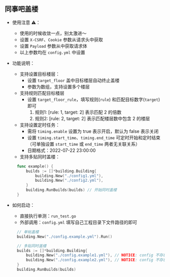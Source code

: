 ## 同事吧盖楼

- 使用注意 ⚠️：
  - 使用的时候收敛一点，别太激进～
  - 设置 `X-CSRF`、`Cookie` 参数从请求头中获取
  - 设置 `Payload` 参数从中获取请求体
  - 以上参数均在 `config.yml` 中设置


- 功能说明：
  - 支持设置目标楼层：
    - 设置 `target_floor` 盖中目标楼层自动终止盖楼
    - 参数为数组，支持设置多个楼层
  - 支持规则匹配目标楼层
    - 设置 `target_floor_rule`，填写规则(`rule`) 和匹配目标数字(`target`) 即可
      1. 规则1: [rule: 1, target: 2] 表示匹配 2 的倍数
      2. 规则2: [rule: 2, target: 2] 表示匹配楼层数中包含 2 的楼层
  - 支持设置定时任务：
    - 需将 `timing.enable` 设置为 true 表示开启，默认为 false 表示关闭
    - 设置 `timing.start_time`、`timing.end_time` 可定时开始和定时结束（可单独设置 `start_time` 或 `end_time` 两者无关联关系）
    - 日期格式：2022-07-22 23:00:00
  - 支持多贴同时盖楼：
  ```go
    func example() {
        builds := []*building.Building{
            building.New("./config1.yml"), 
            building.New("./config2.yml"),
        }
        building.RunBuilds(builds) // 开始同时盖楼
    }
  ```
  
- 如何启动：
  - 直接执行单测：`run_test.go`
  - 外部调用：`config.yml` 填写自己工程目录下文件路径的即可
  ```go
    // 单帖盖楼
    building.New("./config.example.yml").Run()
  
    // 多贴同时盖楼
    builds := []*building.Building{
        building.New("./config.example1.yml"), // NOTICE: config 不存在
        building.New("./config.example2.yml"), // NOTICE: config 不存在
    }
    building.RunBuilds(builds)
  ```